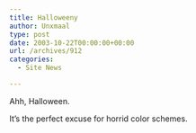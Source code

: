 ```yaml
---
title: Halloweeny
author: Unxmaal
type: post
date: 2003-10-22T00:00:00+00:00
url: /archives/912
categories:
  - Site News

---
```

Ahh, Halloween. 

It&#8217;s the perfect excuse for horrid color schemes.
